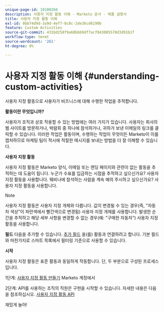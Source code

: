 ```yaml
---
unique-page-id: 10100266
description: 사용자 지정 활동 이해 - Marketo 문서 - 제품 설명서
title: 사용자 지정 활동 이해
exl-id: 0bb74d9d-3a9d-4ef7-8c8c-2de36cd6190b
feature: Custom Activities
source-git-commit: 431bd258f9a68bbb9df7acf043085578d3d91b1f
workflow-type: tm+mt
source-wordcount: '261'
ht-degree: 0%

---
```


# 사용자 지정 활동 이해 {#understanding-custom-activities}

사용자 지정 활동으로 사용자가 비즈니스에 대해 수행한 작업을 추적합니다.

**활동이란 무엇입니까?**

사용자가 조직과 상호 작용할 수 있는 방법에는 여러 가지가 있습니다. 사용자는 회사의 웹 사이트를 방문하거나, 박람회 중 하나에 참석하거나, 귀하가 보낸 이메일의 링크를 클릭할 수 있습니다. 이러한 작업은 활동이며, 수행하는 작업이 무엇이든 Marketo이 이를 캡처하므로 마케팅 팀이 적시에 적절한 메시지를 보내는 방법을 더 잘 이해할 수 있습니다.

**사용자 지정 활동**

사용자 지정 활동은 Marketo 양식, 이메일 또는 랜딩 페이지와 관련이 없는 활동을 추적하는 데 도움이 됩니다. 누군가 수표를 입금하는 시점을 추적하고 싶으신가요? 사용자 지정 활동을 사용합니다. 웨비나에 참석하는 사람을 계속 예의 주시하고 싶으신가요? 사용자 지정 활동을 사용합니다.

>[!NOTE]
>
>사용자 지정 활동은 사용자 지정 개체와 다릅니다. 값이 변경될 수 있는 경우(즉, &quot;자동차 색상&quot;이 파란색에서 빨간색으로 변경됨) 사용자 지정 개체를 사용합니다. 발생한 순간을 추적하고 해당 세부 사항을 변경할 수 없는 경우(예: &quot;구매한 자동차&quot;) 사용자 지정 활동을 사용합니다.

**필드** 다음을 추가할 수 있습니다. [추가 필드](/help/marketo/product-docs/administration/marketo-custom-activities/add-edit-delete-marketo-custom-activity-fields.md) 을(를) 활동과 연결하려고 합니다. 기본 필드와 마찬가지로 스마트 목록에서 필터링 기준으로 사용할 수 있습니다.

**시작**

사용자 지정 활동은 표준 활동과 동일하게 작동합니다. 단, 두 부분으로 구성된 프로세스입니다.

1단계: [사용자 지정 활동 만들기](/help/marketo/product-docs/administration/marketo-custom-activities/create-a-custom-activity.md) Marketo 계정에서

2단계: API를 사용하는 조직의 직원은 구현을 시작할 수 있습니다. 자세한 내용은 다음을 참조하십시오. [사용자 지정 활동 API](https://developers.marketo.com/documentation/rest/add-custom-activities/)

재밌게 놀아!
